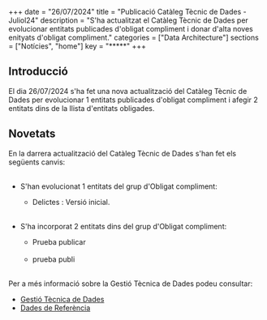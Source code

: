 +++ 
date        = "26/07/2024" 
title       = "Publicació Catàleg Tècnic de Dades - Juliol24" 
description = "S'ha actualitzat el Catàleg Tècnic de Dades per evolucionar entitats publicades d'obligat compliment i donar d'alta noves enityats d'obligat compliment." 
categories  = ["Data Architecture"] 
sections    = ["Notícies", "home"] 
key = "*****" 
+++ 

  

## Introducció 

El dia 26/07/2024 s'ha fet una nova actualització del Catàleg Tècnic de Dades per evolucionar 1 entitats publicades d'obligat compliment i afegir 2 entitats dins de la llista d'entitats obligades. 

## Novetats 

En la darrera actualització del Catàleg Tècnic de Dades s'han fet els següents canvis:<br><br> 

- S'han evolucionat 1 entitats del grup d'Obligat compliment:<br> 

  - Delictes : Versió inicial.<br><br>









- S'ha incorporat 2 entitats dins del grup d'Obligat compliment:<br> 

  - Prueba publicar<br><br>
  - prueba publi<br><br>




Per a més informació sobre la Gestió Tècnica de Dades podeu consultar: 


* [Gestió Tècnica de Dades](https://canigo.ctti.gencat.cat/plataformes/dadesref/gestiodades/) 
* [Dades de Referència](https://canigo.ctti.gencat.cat/plataformes/dadesref/dadesref/) 